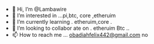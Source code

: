 - 👋 Hi, I’m @Lambawire
- 👀 I’m interested in ...pi,btc, core ,etheruim
- 🌱 I’m currently learning . etheruim,core .
- 💞️ I’m looking to collabor
ate on . etheruim Btc ..
- 📫 How to reach me ... obadiahfelix442@gmail.com no

<!---
Lambawire/Lambawire is a ✨ special ✨ repository because its `README.md` (this file) appears on your GitHub profile.
You can click the Preview link to take a look at your changes.
--->
